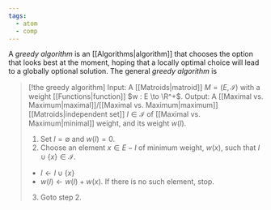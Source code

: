 ```yaml
---
tags:
  - atom
  - comp
---
```

A *greedy algorithm* is an [[Algorithms|algorithm]] that chooses the option that looks best at the moment, hoping that a locally optimal choice will lead to a globally optional solution. The general *greedy algorithm* is

> [!the greedy algorithm]
> Input: A [[Matroids|matroid]] $M = \left( E, \mathcal{I} \right)$ with a weight [[Functions|function]] $w : E \to \R^+$.
> Output: A [[Maximal vs. Maximum|maximal]]/[[Maximal vs. Maximum|maximum]] [[Matroids|independent set]] $I \in \mathcal{I}$ of [[Maximal vs. Maximum|minimal]] weight, and its weight $w(I)$.
> 1. Set $I = \emptyset$ and $w(I) = 0$.
> 2. Choose an element $x \in E-I$ of minimum weight, $w(x)$, such that $I \cup \{ x \} \in \mathcal{I}$.
> 	- $I \leftarrow I \cup \{ x \}$
> 	- $w(I) \leftarrow w(I) + w(x)$.
> If there is no such element, stop.
> 3. Goto step 2.